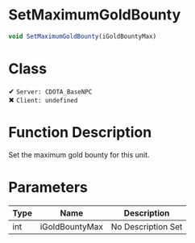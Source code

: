 # SetMaximumGoldBounty
```js	
void SetMaximumGoldBounty(iGoldBountyMax)
```
# Class
✔ `Server: CDOTA_BaseNPC`  
✖ `Client: undefined`  

# Function Description
Set the maximum gold bounty for this unit.
# Parameters
Type|Name|Description
--|--|--
int|iGoldBountyMax|No Description Set
